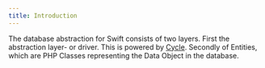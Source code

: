 ```yaml
---
title: Introduction
---
```


The database abstraction for Swift consists of two layers. First the abstraction layer- or driver. This is powered by [Cycle](https://github.com/cycle/database). Secondly of Entities, which are PHP Classes representing the Data Object in the database.